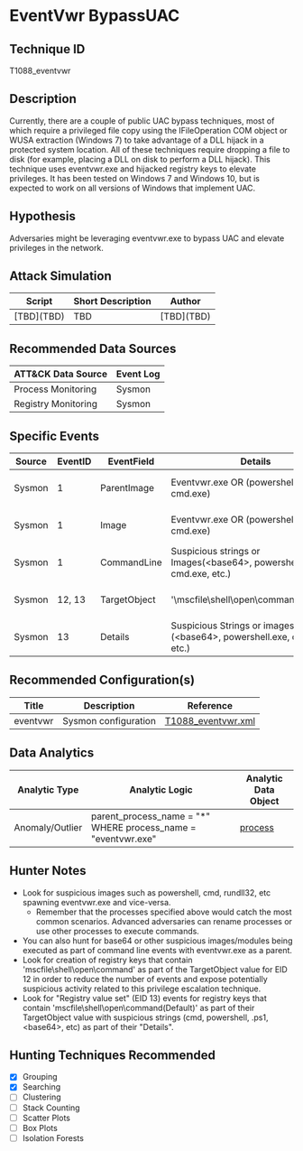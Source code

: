 # EventVwr BypassUAC
## Technique ID
T1088\_eventvwr


## Description
Currently, there are a couple of public UAC bypass techniques, most of which require a privileged file copy using the IFileOperation COM object or WUSA extraction (Windows 7) to take advantage of a DLL hijack in a protected system location. All of these techniques require dropping a file to disk (for example, placing a DLL on disk to perform a DLL hijack). This technique uses eventvwr.exe and hijacked registry keys to elevate privileges. It has been tested on Windows 7 and Windows 10, but is expected to work on all versions of Windows that implement UAC.


## Hypothesis
Adversaries might be leveraging eventvwr.exe to bypass UAC and elevate privileges in the network.

## Attack Simulation

| Script  | Short Description | Author | 
|---------|---------|---------|
| \[TBD\](TBD)| TBD | \[TBD\](TBD) |



## Recommended Data Sources

| ATT&CK Data Source | Event Log |
|---------|---------|
|Process Monitoring| Sysmon |
|Registry Monitoring|Sysmon| 



## Specific Events

| Source | EventID | EventField | Details | Reference | 
|--------|---------|-------|--------|-----------| 
| Sysmon | 1 | ParentImage | Eventvwr.exe OR (powershell.exe OR cmd.exe) | Cyb3rWard0g & MalwareSoup |
| Sysmon | 1 | Image | Eventvwr.exe OR (powershell.exe OR cmd.exe) | Cyb3rWard0g & MalwareSoup) |
| Sysmon | 1 | CommandLine | Suspicious strings or Images(\<base64\>, powershell.exe, cmd.exe, etc.) | Cyb3rWard0g & MalwareSoup |
| Sysmon | 12, 13 | TargetObject | '\mscfile\shell\open\command\(Default)' | Cyb3rWard0g & MalwareSoup |
| Sysmon | 13 | Details | Suspicious Strings or images (\<base64\>, powershell.exe, cmd.exe, etc.) | Cyb3rWard0g & MalwareSoup |

## Recommended Configuration(s)
| Title | Description | Reference|
|---------|---------|---------|
| eventvwr | Sysmon configuration | [T1088\_eventvwr.xml](https://github.com/Cyb3rWard0g/ThreatHunter-Playbook/blob/master/attack_matrix/windows/sysmon_configs/T1088_eventvwr.xml)



## Data Analytics 

| Analytic Type  | Analytic Logic | Analytic Data Object |
|--------|---------|---------|
| Anomaly/Outlier |  parent\_process\_name = "*" WHERE process\_name = "eventvwr.exe"  | [process](https://github.com/Cyb3rWard0g/OSSEM/blob/master/detection_data_model/data_objects/process.md) | 



## Hunter Notes
* Look for suspicious images such as powershell, cmd, rundll32, etc spawning eventvwr.exe and vice-versa.
	* Remember that the processes specified above would catch the most common scenarios. Advanced adversaries can rename processes or use other processes to execute commands.
* You can also hunt for base64 or other suspicious images/modules being executed as part of command line events with eventvwr.exe as a parent.
* Look for creation of registry keys that contain 'mscfile\shell\open\command\' as part of the TargetObject value for EID 12 in order to reduce the number of events and expose potentially suspicious activity related to this privilege escalation technique.
* Look for "Registry value set" (EID 13) events for registry keys that contain 'mscfile\shell\open\command\(Default)' as part of their TargetObject value with suspicious strings (cmd, powershell, .ps1, \<base64\>, etc) as part of their "Details".


## Hunting Techniques Recommended

- [x] Grouping
- [x] Searching
- [ ] Clustering
- [ ] Stack Counting
- [ ] Scatter Plots
- [ ] Box Plots
- [ ] Isolation Forests
